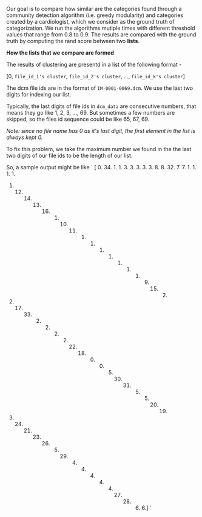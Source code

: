 Our goal is to compare how similar are the categories found through a
community detection algorithm (i.e. greedy modularity) and categories created by
a cardiologist, which we consider as the ground truth of categorization. We run 
the algorithms mutiple times with different threshold values that range from 
0.8 to 0.9. The results are compared with the ground truth by computing the rand
score between two **lists**.

**How the lists that we compare are formed**

The results of clustering are presentd in a list of the following format -

[0, `file_id_1's cluster`, `file_id_2's cluster`, ..., `file_id_k's cluster`]

The dcm file ids are in the format of `IM-0001-0069.dcm`. We use the last two
digits for indexing our list.

Typically, the last digits of file ids in `dcm_data` are consecutive numbers,
that means they go like 1, 2, 3, ..., 69. But sometimes a few numbers are
skipped, so the files id sequence could be like 65, 67, 69. 

*Note: since no file name has 0 as it's last digit, the first element in the 
list is always kept 0.*


To fix this problem, we take the maximum number we found in the the last two
digits of our file ids to be the length of our list.

So, a sample output might be like
`
[ 0. 34.  1.  1.  3.  3.  3.  3.  3.  8.  8. 32.  7.  7.  1.  1.  1.  1.
  1. 12. 14. 13. 16.  1. 10. 11.  1.  1.  1.  1.  1.  1.  1.  9. 15.  2.
  2. 17. 33.  2.  2.  2.  2. 22. 18.  0.  0.  5. 30. 31.  5.  5. 20. 19.
 25. 24. 21. 23. 26.  5. 29.  4.  4.  4.  4.  4. 27. 28.  6.  6.]
`


